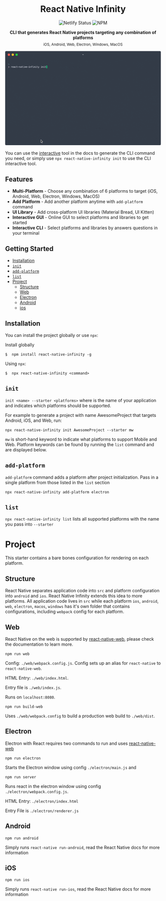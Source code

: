 <h1 align="center">React Native Infinity</h1>


<p align="center">
<img src="https://api.netlify.com/api/v1/badges/671f47a2-1863-4a7e-aaea-d07e8907d816/deploy-status" alt="Netlify Status" />
<img src="https://img.shields.io/npm/v/react-native-infinity" alt="NPM" />
 </p>     

<p align="center">
<b>CLI that generates React Native projects targeting any combination of platforms</b><br>
<sub>iOS, Android, Web, Electron, Windows, MacOS</sub>
</p>

<p align="center">

<img src="https://raw.githubusercontent.com/codypearce/react-native-infinity/master/media/init-final.gif" alt="Init Command" width="750">
</p>



You can use the [interactive](https://www.reactnativeinfinity.com/) tool in the docs to generate the CLI command you need, or simply use `npx react-native-infinity init` to use the CLI interactive tool.

## Features
* __Multi-Platform__ - Choose any combination of 6 platforms to target (iOS, Android, Web, Electron, Windows, MacOS)
* __Add Platform__ - Add another platform anytime with `add-platform` command
* __UI Library__ - Add cross-platform UI libraries (Material Bread, UI Kitten)
* __Interactive GUI__ - Online GUI to select platforms and libraries to get started
* __Interactive CLI__ - Select platforms and libraries by answers questions in your terminal


## Getting Started

- [Installation](#installation)
- [`init`](#init)
- [`add-platform`](#add-platform)
- [`list`](#list)
- [Project](#project)
  - [Structure](#structure)
  - [Web](#web)
  - [Electron](#electron)
  - [Android](#android)
  - [ios](#ios)
      



## Installation 

You can install the project globally or use `npx`:

Install globally
```
$  npm install react-native-infinity -g
```

Using `npx`: 
```
$  npx react-native-infinity <command>
```

## `init`

`init <name> --starter <platforms>` where <name> is the name of your application and <platforms> indicates which platforms should be supported.

For example to generate a project with name AwesomeProject that targets Android, iOS, and Web, run:

```
npx react-native-infinity init AwesomeProject --starter mw
```
`mw` is short-hand keyword to indicate what platforms to support Mobile and Web. Platform keywords can be found by running the `list` command and are displayed below.

## `add-platform`

`add-platform` command adds a platform after project initialization. Pass in a single platform from those listed in the `list` section
```
npx react-native-infinity add-platform electron
```

## `list`

`npx react-native-infinity list` lists all supported platforms with the name you pass into `--starter`



# Project
This starter contains a bare bones configuration for rendering on each platform.

## Structure
React Native separates application code into `src` and platform configuration into `android` and `ios`. React Native Infinity extends this idea to more platforms. All application code lives in `src` while each platform `ios`, `android`, `web`, `electron`, `macos`, `windows` has it's own folder that contains configurations, including `webpack` config for each platform. 

## Web
React Native on the web is supported by [react-native-web](https://github.com/necolas/react-native-web), please check the documentation to learn more.

```
npm run web
```

Config: `./web/webpack.config.js`. Config sets up an alias for `react-native` to `react-native-web`.

HTML Entry: `./web/index.html`. 

Entry file is `./web/index.js`.

Runs on `localhost:8080`.



```
npm run build-web
```
Uses `./web/webpack.config` to build a production web build to `./web/dist`.

## Electron
Electron with React requires two commands to run and uses [react-native-web](https://github.com/necolas/react-native-web)

```
npm run electron
``` 
Starts the Electron window using config `./electron/main.js` and 

```
npm run server
``` 
Runs react in the electron window using config `./electron/webpack.config.js`.

HTML Entry: `./electron/index.html`

Entry File is `./electron/renderer.js`


## Android
```
npm run android
```
Simply runs `react-native run-android`, read the React Native docs for more information

## iOS
```
npm run ios
```
Simply runs `react-native run-ios`, read the React Native docs for more information



